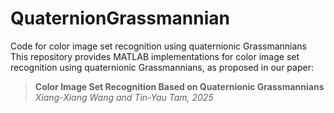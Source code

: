 # QuaternionGrassmannian
Code for color image set recognition using quaternionic Grassmannians
This repository provides MATLAB implementations for color image set recognition using quaternionic Grassmannians, as proposed in our paper:

> **Color Image Set Recognition Based on Quaternionic Grassmannians**  
> *Xiang-Xiang Wang and Tin-Yau Tam, 2025*
